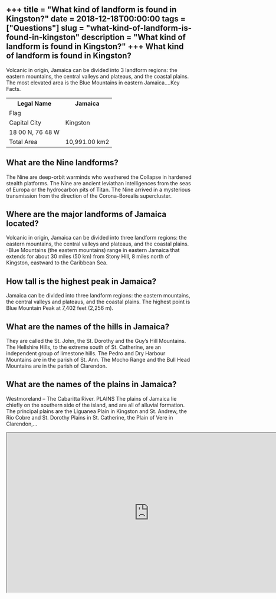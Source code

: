 +++
title = "What kind of landform is found in Kingston?"
date = 2018-12-18T00:00:00
tags = ["Questions"]
slug = "what-kind-of-landform-is-found-in-kingston"
description = "What kind of landform is found in Kingston?"
+++
What kind of landform is found in Kingston?
-------------------------------------------

Volcanic in origin, Jamaica can be divided into 3 landform regions: the eastern mountains, the central valleys and plateaus, and the coastal plains. The most elevated area is the Blue Mountains in eastern Jamaica….Key Facts.

<table><tr><th>Legal Name</th><th>Jamaica</th></tr><tr><td>Flag</td><td></td></tr><tr><td>Capital City</td><td>Kingston</td></tr><tr><td>18 00 N, 76 48 W</td></tr><tr><td>Total Area</td><td>10,991.00 km2</td></tr></table>

What are the Nine landforms?
----------------------------

The Nine are deep-orbit warminds who weathered the Collapse in hardened stealth platforms. The Nine are ancient leviathan intelligences from the seas of Europa or the hydrocarbon pits of Titan. The Nine arrived in a mysterious transmission from the direction of the Corona-Borealis supercluster.

Where are the major landforms of Jamaica located?
-------------------------------------------------

Volcanic in origin, Jamaica can be divided into three landform regions: the eastern mountains, the central valleys and plateaus, and the coastal plains. -Blue Mountains (the eastern mountains) range in eastern Jamaica that extends for about 30 miles (50 km) from Stony Hill, 8 miles north of Kingston, eastward to the Caribbean Sea.

How tall is the highest peak in Jamaica?
----------------------------------------

Jamaica can be divided into three landform regions: the eastern mountains, the central valleys and plateaus, and the coastal plains. The highest point is Blue Mountain Peak at 7,402 feet (2,256 m).

What are the names of the hills in Jamaica?
-------------------------------------------

They are called the St. John, the St. Dorothy and the Guy’s Hill Mountains. The Hellshire Hills, to the extreme south of St. Catherine, are an independent group of limestone hills. The Pedro and Dry Harbour Mountains are in the parish of St. Ann. The Mocho Range and the Bull Head Mountains are in the parish of Clarendon.

What are the names of the plains in Jamaica?
--------------------------------------------

Westmoreland – The Cabaritta River. PLAINS The plains of Jamaica lie chiefly on the southern side of the island, and are all of alluvial formation. The principal plains are the Liguanea Plain in Kingston and St. Andrew, the Rio Cobre and St. Dorothy Plains in St. Catherine, the Plain of Vere in Clarendon,…

<iframe allow="accelerometer; autoplay; clipboard-write; encrypted-media; gyroscope; picture-in-picture" allowfullscreen="" class="__youtube_prefs__  epyt-is-override  no-lazyload" data-no-lazy="1" data-origheight="433" data-origwidth="770" data-skipgform_ajax_framebjll="" height="433" id="_ytid_44834" loading="lazy" src="https://www.youtube.com/embed/QLhKCr_qTJU?enablejsapi=1&autoplay=0&cc_load_policy=0&cc_lang_pref=&iv_load_policy=1&loop=0&modestbranding=0&rel=1&fs=1&playsinline=0&autohide=2&theme=dark&color=red&controls=1&" title="YouTube player" width="770"></iframe>